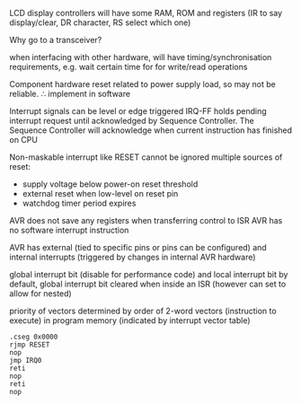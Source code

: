 <!-- SPDX-License-Identifier: zlib-acknowledgement -->

LCD display controllers will have some RAM, ROM and registers (IR to say display/clear, DR character, RS select which one)

Why go to a transceiver?

when interfacing with other hardware, will have timing/synchronisation
requirements, e.g. wait certain time for for write/read operations

Component hardware reset related to power supply load, so may not be reliable.
∴ implement in software

Interrupt signals can be level or edge triggered 
IRQ-FF holds pending interrupt request until acknowledged by Sequence Controller.
The Sequence Controller will acknowledge when current instruction has finished on CPU 

Non-maskable interrupt like RESET cannot be ignored
multiple sources of reset:
  * supply voltage below power-on reset threshold
  * external reset when low-level on reset pin
  * watchdog timer period expires 

AVR does not save any registers when transferring control to ISR 
AVR has no software interrupt instruction

AVR has external (tied to specific pins or pins can be configured) and internal interrupts (triggered by changes in internal AVR hardware)

global interrupt bit (disable for performance code) and local interrupt bit
by default, global interrupt bit cleared when inside an ISR (however can set to allow for nested)

priority of vectors determined by order of 2-word vectors (instruction to execute) in program memory
(indicated by interrupt vector table)
```
.cseg 0x0000
rjmp RESET
nop
jmp IRQ0
reti
nop
reti
nop
```
